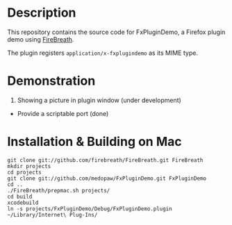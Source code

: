 # Description
This repository contains the source code for FxPluginDemo, a Firefox plugin demo using [FireBreath](http://www.firebreath.org).

The plugin registers `application/x-fxplugindemo` as its MIME type.

# Demonstration
1. Showing a picture in plugin window (under development)
-  Provide a scriptable port (done)

# Installation & Building on Mac

	git clone git://github.com/firebreath/FireBreath.git FireBreath
    mkdir projects
	cd projects
	git clone git://github.com/medopaw/FxPluginDemo.git FxPluginDemo
	cd ..
	./FireBreath/prepmac.sh projects/
	cd build
	xcodebuild
	ln -s projects/FxPluginDemo/Debug/FxPluginDemo.plugin ~/Library/Internet\ Plug-Ins/

